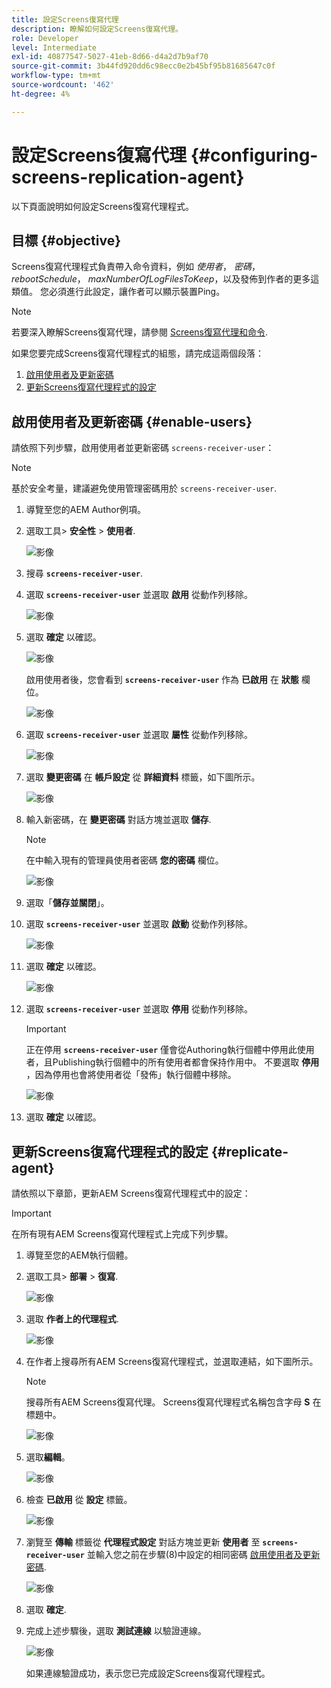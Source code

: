 ```yaml
---
title: 設定Screens復寫代理
description: 瞭解如何設定Screens復寫代理。
role: Developer
level: Intermediate
exl-id: 40877547-5027-41eb-8d66-d4a2d7b9af70
source-git-commit: 3b44fd920dd6c98ecc0e2b45bf95b81685647c0f
workflow-type: tm+mt
source-wordcount: '462'
ht-degree: 4%

---
```


# 設定Screens復寫代理 {#configuring-screens-replication-agent}

以下頁面說明如何設定Screens復寫代理程式。

## 目標 {#objective}

Screens復寫代理程式負責帶入命令資料，例如 *使用者*， *密碼*， *rebootSchedule*， *maxNumberOfLogFilesToKeep*，以及發佈到作者的更多這類值。 您必須進行此設定，讓作者可以顯示裝置Ping。

>[!NOTE]
>若要深入瞭解Screens復寫代理，請參閱 [Screens復寫代理和命令](https://experienceleague.adobe.com/en/docs/experience-manager-screens/user-guide/administering/author-publish/author-publish-architecture-overview#screens-replication-agents-and-commands).

如果您要完成Screens復寫代理程式的組態，請完成這兩個段落：

1. [啟用使用者及更新密碼](#enable-users)
1. [更新Screens復寫代理程式的設定](#replicate-agent)

## 啟用使用者及更新密碼 {#enable-users}

請依照下列步驟，啟用使用者並更新密碼 `screens-receiver-user`：

>[!NOTE]
>基於安全考量，建議避免使用管理密碼用於 `screens-receiver-user`.

1. 導覽至您的AEM Author例項。

1. 選取工具> **安全性** > **使用者**.

   ![影像](/help/user-guide/assets/screens-replication/screens-replication1.png)

1. 搜尋 **`screens-receiver-user`**.

1. 選取 **`screens-receiver-user`** 並選取 **啟用** 從動作列移除。

   ![影像](/help/user-guide/assets/screens-replication/screens-replication2.png)

1. 選取 **確定** 以確認。

   ![影像](/help/user-guide/assets/screens-replication/screens-replication3.png)

   啟用使用者後，您會看到 **`screens-receiver-user`** 作為 **已啟用** 在 **狀態** 欄位。

   ![影像](/help/user-guide/assets/screens-replication/screens-replication4.png)

1. 選取 **`screens-receiver-user`** 並選取 **屬性** 從動作列移除。

   ![影像](/help/user-guide/assets/screens-replication/screens-replication5.png)

1. 選取 **變更密碼** 在 **帳戶設定** 從 **詳細資料** 標籤，如下圖所示。

   ![影像](/help/user-guide/assets/screens-replication/screens-replication6.png)

1. 輸入新密碼，在 **變更密碼** 對話方塊並選取 **儲存**.

   >[!NOTE]
   >在中輸入現有的管理員使用者密碼 **您的密碼** 欄位。

   ![影像](/help/user-guide/assets/screens-replication/screens-replication7.png)

1. 選取「**儲存並關閉**」。

1. 選取 **`screens-receiver-user`** 並選取 **啟動** 從動作列移除。

   ![影像](/help/user-guide/assets/screens-replication/screens-replication8.png)

1. 選取 **確定** 以確認。

   ![影像](/help/user-guide/assets/screens-replication/screens-replication9.png)

1. 選取 **`screens-receiver-user`** 並選取 **停用** 從動作列移除。

   >[!IMPORTANT]
   > 正在停用 **`screens-receiver-user`** 僅會從Authoring執行個體中停用此使用者，且Publishing執行個體中的所有使用者都會保持作用中。 不要選取 **停用** ，因為停用也會將使用者從「發佈」執行個體中移除。

   ![影像](/help/user-guide/assets/screens-replication/screens-replication10.png)

1. 選取 **確定** 以確認。

## 更新Screens復寫代理程式的設定 {#replicate-agent}

請依照以下章節，更新AEM Screens復寫代理程式中的設定：

>[!IMPORTANT]
>在所有現有AEM Screens復寫代理程式上完成下列步驟。

1. 導覽至您的AEM執行個體。
1. 選取工具> **部署** > **復寫**.

   ![影像](/help/user-guide/assets/screens-replication/screens-replication1a.png)

1. 選取 **作者上的代理程式**.

   ![影像](/help/user-guide/assets/screens-replication/screens-replication1b.png)

1. 在作者上搜尋所有AEM Screens復寫代理程式，並選取連結，如下圖所示。

   >[!NOTE]
   >搜尋所有AEM Screens復寫代理。 Screens復寫代理程式名稱包含字母 **S** 在標題中。

   ![影像](/help/user-guide/assets/screens-replication/screens-replication1c.png)

1. 選取&#x200B;**編輯**。

   ![影像](/help/user-guide/assets/screens-replication/screens-replication1d.png)

1. 檢查 **已啟用** 從 **設定** 標籤。

   ![影像](/help/user-guide/assets/screens-replication/screens-replication1e.png)

1. 瀏覽至 **傳輸** 標籤從 **代理程式設定** 對話方塊並更新 **使用者** 至 **`screens-receiver-user`** 並輸入您之前在步驟(8)中設定的相同密碼 [啟用使用者及更新密碼](#enable-users).

   ![影像](/help/user-guide/assets/screens-replication/screens-replication1-f.png)

1. 選取 **確定**.

1. 完成上述步驟後，選取 **測試連線** 以驗證連線。

   ![影像](/help/user-guide/assets/screens-replication/screens-replication1g.png)

   如果連線驗證成功，表示您已完成設定Screens復寫代理程式。
